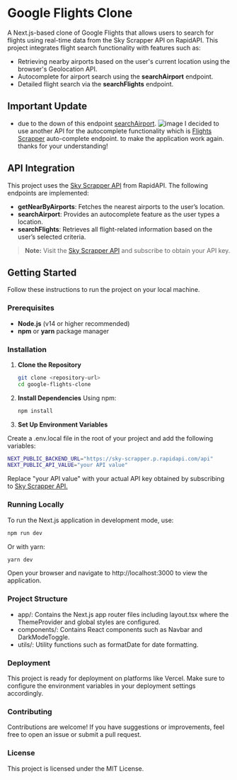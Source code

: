 # Google Flights Clone

A Next.js-based clone of Google Flights that allows users to search for flights using real-time data from the Sky Scrapper API on RapidAPI. This project integrates flight search functionality with features such as:

- Retrieving nearby airports based on the user's current location using the browser's Geolocation API.
- Autocomplete for airport search using the **searchAirport** endpoint.
- Detailed flight search via the **searchFlights** endpoint.

## Important Update 
- due to the down of this endpoint [searchAirport](https://rapidapi.com/apiheya/api/sky-scrapper/playground/apiendpoint_efcce954-2563-41cb-97fc-b2abe7851b3d). ![image](https://github.com/user-attachments/assets/d03f0ceb-c9c4-4130-b1b2-58234ecc6b7c)
I decided to use another API for the autocomplete functionality which is [Flights Scrapper](https://rapidapi.com/ntd119/api/sky-scanner3/playground/apiendpoint_8eff744f-bd64-4923-9eed-6a937ab65628) auto-complete endpoint. to make the application work again. thanks for your understanding!

## API Integration

This project uses the [Sky Scrapper API](https://rapidapi.com/apiheya/api/sky-scrapper) from RapidAPI. The following endpoints are implemented:

- **getNearByAirports**: Fetches the nearest airports to the user’s location.
- **searchAirport**: Provides an autocomplete feature as the user types a location.
- **searchFlights**: Retrieves all flight-related information based on the user’s selected criteria.

> **Note:** Visit the [Sky Scrapper API](https://rapidapi.com/apiheya/api/sky-scrapper) and subscribe to obtain your API key.

## Getting Started

Follow these instructions to run the project on your local machine.

### Prerequisites

- **Node.js** (v14 or higher recommended)
- **npm** or **yarn** package manager

### Installation

1. **Clone the Repository**

   ```bash
   git clone <repository-url>
   cd google-flights-clone
   ```

2. **Install Dependencies**
   Using npm:
   ```bash
   npm install
   ```
3. **Set Up Environment Variables**

Create a .env.local file in the root of your project and add the following variables:

```bash
NEXT_PUBLIC_BACKEND_URL="https://sky-scrapper.p.rapidapi.com/api"
NEXT_PUBLIC_API_VALUE="your API value"
```

Replace "your API value" with your actual API key obtained by subscribing to [Sky Scrapper API.](https://rapidapi.com/apiheya/api/sky-scrapper)

### Running Locally

To run the Next.js application in development mode, use:

```bash
npm run dev
```

Or with yarn:

```bash
yarn dev
```

Open your browser and navigate to http://localhost:3000 to view the application.

### Project Structure

- app/: Contains the Next.js app router files including layout.tsx where the ThemeProvider and global styles are configured.
- components/: Contains React components such as Navbar and DarkModeToggle.
- utils/: Utility functions such as formatDate for date formatting.

### Deployment

This project is ready for deployment on platforms like Vercel. Make sure to configure the environment variables in your deployment settings accordingly.

### Contributing

Contributions are welcome! If you have suggestions or improvements, feel free to open an issue or submit a pull request.

### License

This project is licensed under the MIT License.
